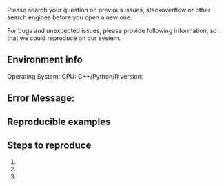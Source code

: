 Please search your question on previous issues, stackoverflow or other search engines before you open a new one.

For bugs and unexpected issues, please provide following information, so that we could reproduce on our system.

## Environment info
Operating System:
CPU:
C++/Python/R version:

## Error Message:

## Reproducible examples

## Steps to reproduce

1.
2.
3.
